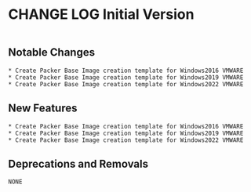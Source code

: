 CHANGE LOG Initial Version
==========================

```
```

Notable Changes 
----------------

```
* Create Packer Base Image creation template for Windows2016 VMWARE 
* Create Packer Base Image creation template for Windows2019 VMWARE 
* Create Packer Base Image creation template for Windows2022 VMWARE 
```

New Features 
-------------

```
* Create Packer Base Image creation template for Windows2016 VMWARE 
* Create Packer Base Image creation template for Windows2019 VMWARE 
* Create Packer Base Image creation template for Windows2022 VMWARE 
```

Deprecations and Removals 
-------------------------

```
NONE
```
